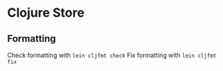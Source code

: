 # Clojure Store
## Formatting
Check formatting with `lein cljfmt check`
Fix formatting with `lein cljfmt fix`